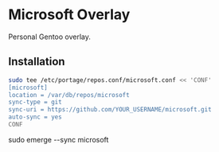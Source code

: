 # Microsoft Overlay

Personal Gentoo overlay.

## Installation
```bash
sudo tee /etc/portage/repos.conf/microsoft.conf << 'CONF'
[microsoft]
location = /var/db/repos/microsoft
sync-type = git
sync-uri = https://github.com/YOUR_USERNAME/microsoft.git
auto-sync = yes
CONF
```

sudo emerge --sync microsoft
